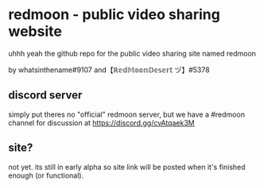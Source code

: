 # redmoon - public video sharing website
uhhh yeah the github repo for the public video sharing site named redmoon

by whatsinthename#9107 and【ℝ𝕖𝕕𝕄𝕠𝕠𝕟𝔻𝕖𝕤𝕖𝕣𝕥 ヅ】#5378

## discord server
simply put theres no "official" redmoon server, but we have a #redmoon channel for discussion at https://discord.gg/cvAtqaek3M

## site?
not yet. its still in early alpha so site link will be posted when it's finished enough (or functional).
